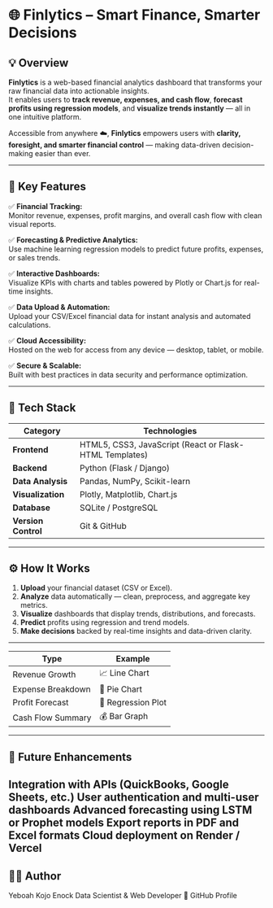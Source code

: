 # 🌐 Finlytics – Smart Finance, Smarter Decisions  

## 💡 Overview  

**Finlytics** is a web-based financial analytics dashboard that transforms your raw financial data into actionable insights.  
It enables users to **track revenue, expenses, and cash flow**, **forecast profits using regression models**, and **visualize trends instantly** — all in one intuitive platform.  

Accessible from anywhere ☁️, **Finlytics** empowers users with **clarity, foresight, and smarter financial control** — making data-driven decision-making easier than ever.  

---

## 🎯 Key Features  

✅ **Financial Tracking:**  
Monitor revenue, expenses, profit margins, and overall cash flow with clean visual reports.  

✅ **Forecasting & Predictive Analytics:**  
Use machine learning regression models to predict future profits, expenses, or sales trends.  

✅ **Interactive Dashboards:**  
Visualize KPIs with charts and tables powered by Plotly or Chart.js for real-time insights.  

✅ **Data Upload & Automation:**  
Upload your CSV/Excel financial data for instant analysis and automated calculations.  

✅ **Cloud Accessibility:**  
Hosted on the web for access from any device — desktop, tablet, or mobile.  

✅ **Secure & Scalable:**  
Built with best practices in data security and performance optimization.  

---

## 🧩 Tech Stack  

| Category | Technologies |
|-----------|---------------|
| **Frontend** | HTML5, CSS3, JavaScript (React or Flask-HTML Templates) |
| **Backend** | Python (Flask / Django) |
| **Data Analysis** | Pandas, NumPy, Scikit-learn |
| **Visualization** | Plotly, Matplotlib, Chart.js |
| **Database** | SQLite / PostgreSQL |
| **Version Control** | Git & GitHub |

---

## ⚙️ How It Works  

1. **Upload** your financial dataset (CSV or Excel).  
2. **Analyze** data automatically — clean, preprocess, and aggregate key metrics.  
3. **Visualize** dashboards that display trends, distributions, and forecasts.  
4. **Predict** profits using regression and trend models.  
5. **Make decisions** backed by real-time insights and data-driven clarity.  

---
| Type              | Example            |
| ----------------- | ------------------ |
| Revenue Growth    | 📈 Line Chart      |
| Expense Breakdown | 🥧 Pie Chart       |
| Profit Forecast   | 🔮 Regression Plot |
| Cash Flow Summary | 💰 Bar Graph       |

---

## 🚀 Future Enhancements

Integration with APIs (QuickBooks, Google Sheets, etc.)
User authentication and multi-user dashboards
Advanced forecasting using LSTM or Prophet models
Export reports in PDF and Excel formats
Cloud deployment on Render / Vercel
---

## 🧑‍💼 Author

Yeboah Kojo Enock
Data Scientist & Web Developer
🔗 GitHub Profile
